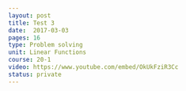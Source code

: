 ```yaml
---
layout: post
title: Test 3
date:  2017-03-03
pages: 16
type: Problem solving
unit: Linear Functions
course: 20-1
video: https://www.youtube.com/embed/OkUkFziR3Cc
status: private
---
```

